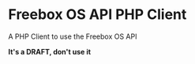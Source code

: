 Freebox OS API PHP Client
================

A PHP Client to use the Freebox OS API


**It's a DRAFT, don't use it**